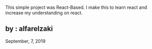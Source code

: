 This simple project was React-Based. I make this to learn react and increase my understanding on react.

## by : alfarelzaki
September, 7, 2019